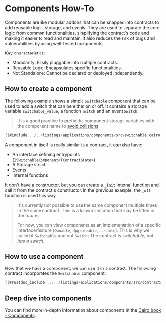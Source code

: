 # Components How-To

Components are like modular addons that can be snapped into contracts to add reusable logic, storage, and events.
They are used to separate the core logic from common functionalities, simplifying the contract's code and making it easier to read and maintain.
It also reduces the risk of bugs and vulnerabilities by using well-tested components.

Key characteristics:
- Modularity: Easily pluggable into multiple contracts.
- Reusable Logic: Encapsulates specific functionalities.
- Not Standalone: Cannot be declared or deployed independently.

## How to create a component

The following example shows a simple `Switchable` component that can be used to add a switch that can be either on or off.
It contains a storage variable `switchable_value`, a function `switch` and an event `Switch`.

> It is a good practice to prefix the component storage variables with the component name to [avoid collisions](./collisions.md).

```rust
{{#include ../../listings/applications/components/src/switchable.cairo:component}}
```

A component in itself is really similar to a contract, it *can* also have:
- An interface defining entrypoints (`ISwitchableComponent<TContractState>`)
- A Storage struct
- Events
- Internal functions

It don't have a constructor, but you can create a `_init` internal function and call it from the contract's constructor. In the previous example, the `_off` function is used this way.

> It's currently not possible to use the same component multiple times in the same contract.
> This is a known limitation that may be lifted in the future.
> 
> For now, you can view components as an implementation of a specific interface/feature (`Ownable`, `Upgradeable`, ... `~able`).
> This is why we called it `Switchable` and not `Switch`; The contract *is switchable*, not *has a switch*.

## How to use a component

Now that we have a component, we can use it in a contract.
The following contract incorporates the `Switchable` component:

```rust
{{#rustdoc_include ../../listings/applications/components/src/contracts/switch.cairo:contract}}
```

## Deep dive into components

You can find more in-depth information about components in the [Cairo book - Components](https://book.cairo-lang.org/ch99-01-05-00-components.html).
